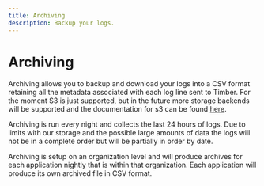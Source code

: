 ```yaml
---
title: Archiving
description: Backup your logs.
---
```


# Archiving

Archiving allows you to backup and download your logs into a CSV format retaining all the metadata associated with each log line sent to Timber. For the moment S3 is just supported, but in the future more storage backends will be supported and the documentation for s3 can be found [here](/app/settings/archiving/s3).

Archiving is run every night and collects the last 24 hours of logs. Due to limits with our storage and the possible
large amounts of data the logs will not be in a complete order but will be partially in order by date.

Archiving is setup on an organization level and will produce archives for each application nightly that is within that organization. Each application will produce its own archived file in CSV format.
